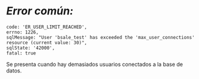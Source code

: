 # *Error común:*

    code: 'ER_USER_LIMIT_REACHED',
    errno: 1226,
    sqlMessage: "User 'bsale_test' has exceeded the 'max_user_connections' resource (current value: 30)",
    sqlState: '42000',
    fatal: true

Se presenta cuando hay demasiados usuarios conectados a la base de datos.